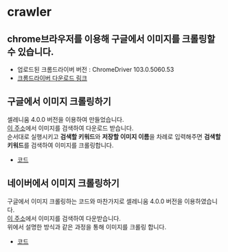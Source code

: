 # crawler
## chrome브라우저를 이용해 구글에서 이미지를 크롤링할 수 있습니다.
- 업로드된 크롬드라이버 버전 : ChromeDriver 103.0.5060.53
- [크롬드라이버 다운로드 링크](https://chromedriver.chromium.org/downloads)

## 구글에서 이미지 크롤링하기
 셀레니움 4.0.0 버전을 이용하여 만들었습니다.<br>
 [이 주소](https://www.google.co.kr/imghp)에서 이미지를 검색하여 다운로드 받습니다.<br>
 순서대로 실행시키고 **검색할 키워드**와 **저장할 이미지 이름**을 차례로 입력해주면 **검색할 키워드**를 검색하여 이미지를 크롤링합니다.<br>
- [코드](https://github.com/blueconecell/crawler/blob/main/crawling_google.ipynb)

## 네이버에서 이미지 크롤링하기
 구글에서 이미지 크롤링하는 코드와 마찬가지로 셀레니움 4.0.0 버전을 이용하였습니다.<br>
 [이 주소]()에서 이미지를 검색하여 다운받습니다.<br>
 위에서 설명한 방식과 같은 과정을 통해 이미지를 크롤링 합니다.<br>
- [코드](https://github.com/blueconecell/crawler/blob/main/crawling_naver.ipynb)
